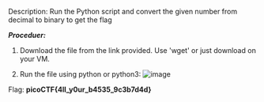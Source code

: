 Description:
Run the Python script and convert the given number from decimal to binary to get the flag


***Proceduer:***
1) Download the file from the link provided. Use 'wget' or just download on your VM.

2) Run the file using python or python3:
     ![image](https://github.com/user-attachments/assets/df176416-66b5-482a-945b-bc84527280a6)

Flag:   ****picoCTF{4ll_y0ur_b4535_9c3b7d4d}****
